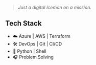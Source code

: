

> *Just a digital Iceman on a mission.*



## Tech Stack

- ☁️ Azure | AWS | Terraform  
- 🛠️ DevOps | Git | CI/CD  
- 🐍 Python | Shell  
- 🎧 Problem Solving



